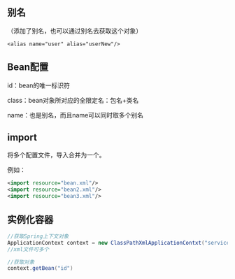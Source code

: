 ## 别名

（添加了别名，也可以通过别名去获取这个对象）

```
<alias name="user" alias="userNew"/>
```

## Bean配置

id：bean的唯一标识符

class：bean对象所对应的全限定名：包名+类名

name：也是别名，而且name可以同时取多个别名

## import

将多个配置文件，导入合并为一个。

例如：

```xml
<import resource="bean.xml"/>
<import resource="bean2.xml"/>
<import resource="bean3.xml"/>
```

## 	实例化容器

```java
//获取Spring上下文对象
ApplicationContext context = new ClassPathXmlApplicationContxt("services.xml","daos.xml")
//xml文件可多个

//获取对象
context.getBean("id")
```

